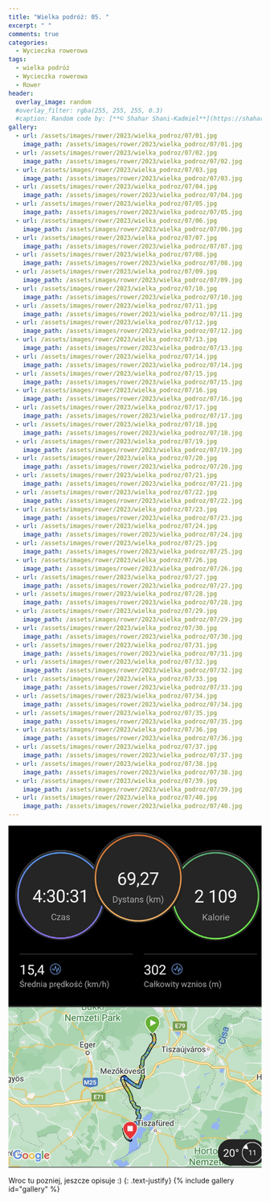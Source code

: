 ```yaml
---
title: "Wielka podróż: 05. "
excerpt: " "
comments: true
categories:
  - Wycieczka rowerowa
tags:
  - wielka podróż
  - Wycieczka rowerowa
  - Rower
header:
  overlay_image: random
  #overlay_filter: rgba(255, 255, 255, 0.3)
  #caption: Random code by: [**© Shahar Shani-Kadmiel**](https://shaharkadmiel.github.io)"
gallery:
  - url: /assets/images/rower/2023/wielka_podroz/07/01.jpg
    image_path: /assets/images/rower/2023/wielka_podroz/07/01.jpg
  - url: /assets/images/rower/2023/wielka_podroz/07/02.jpg
    image_path: /assets/images/rower/2023/wielka_podroz/07/02.jpg
  - url: /assets/images/rower/2023/wielka_podroz/07/03.jpg
    image_path: /assets/images/rower/2023/wielka_podroz/07/03.jpg
  - url: /assets/images/rower/2023/wielka_podroz/07/04.jpg
    image_path: /assets/images/rower/2023/wielka_podroz/07/04.jpg
  - url: /assets/images/rower/2023/wielka_podroz/07/05.jpg
    image_path: /assets/images/rower/2023/wielka_podroz/07/05.jpg
  - url: /assets/images/rower/2023/wielka_podroz/07/06.jpg
    image_path: /assets/images/rower/2023/wielka_podroz/07/06.jpg
  - url: /assets/images/rower/2023/wielka_podroz/07/07.jpg
    image_path: /assets/images/rower/2023/wielka_podroz/07/07.jpg
  - url: /assets/images/rower/2023/wielka_podroz/07/08.jpg
    image_path: /assets/images/rower/2023/wielka_podroz/07/08.jpg
  - url: /assets/images/rower/2023/wielka_podroz/07/09.jpg
    image_path: /assets/images/rower/2023/wielka_podroz/07/09.jpg
  - url: /assets/images/rower/2023/wielka_podroz/07/10.jpg
    image_path: /assets/images/rower/2023/wielka_podroz/07/10.jpg
  - url: /assets/images/rower/2023/wielka_podroz/07/11.jpg
    image_path: /assets/images/rower/2023/wielka_podroz/07/11.jpg
  - url: /assets/images/rower/2023/wielka_podroz/07/12.jpg
    image_path: /assets/images/rower/2023/wielka_podroz/07/12.jpg
  - url: /assets/images/rower/2023/wielka_podroz/07/13.jpg
    image_path: /assets/images/rower/2023/wielka_podroz/07/13.jpg
  - url: /assets/images/rower/2023/wielka_podroz/07/14.jpg
    image_path: /assets/images/rower/2023/wielka_podroz/07/14.jpg
  - url: /assets/images/rower/2023/wielka_podroz/07/15.jpg
    image_path: /assets/images/rower/2023/wielka_podroz/07/15.jpg
  - url: /assets/images/rower/2023/wielka_podroz/07/16.jpg
    image_path: /assets/images/rower/2023/wielka_podroz/07/16.jpg
  - url: /assets/images/rower/2023/wielka_podroz/07/17.jpg
    image_path: /assets/images/rower/2023/wielka_podroz/07/17.jpg
  - url: /assets/images/rower/2023/wielka_podroz/07/18.jpg
    image_path: /assets/images/rower/2023/wielka_podroz/07/18.jpg
  - url: /assets/images/rower/2023/wielka_podroz/07/19.jpg
    image_path: /assets/images/rower/2023/wielka_podroz/07/19.jpg
  - url: /assets/images/rower/2023/wielka_podroz/07/20.jpg
    image_path: /assets/images/rower/2023/wielka_podroz/07/20.jpg
  - url: /assets/images/rower/2023/wielka_podroz/07/21.jpg
    image_path: /assets/images/rower/2023/wielka_podroz/07/21.jpg
  - url: /assets/images/rower/2023/wielka_podroz/07/22.jpg
    image_path: /assets/images/rower/2023/wielka_podroz/07/22.jpg
  - url: /assets/images/rower/2023/wielka_podroz/07/23.jpg
    image_path: /assets/images/rower/2023/wielka_podroz/07/23.jpg
  - url: /assets/images/rower/2023/wielka_podroz/07/24.jpg
    image_path: /assets/images/rower/2023/wielka_podroz/07/24.jpg
  - url: /assets/images/rower/2023/wielka_podroz/07/25.jpg
    image_path: /assets/images/rower/2023/wielka_podroz/07/25.jpg
  - url: /assets/images/rower/2023/wielka_podroz/07/26.jpg
    image_path: /assets/images/rower/2023/wielka_podroz/07/26.jpg
  - url: /assets/images/rower/2023/wielka_podroz/07/27.jpg
    image_path: /assets/images/rower/2023/wielka_podroz/07/27.jpg
  - url: /assets/images/rower/2023/wielka_podroz/07/28.jpg
    image_path: /assets/images/rower/2023/wielka_podroz/07/28.jpg
  - url: /assets/images/rower/2023/wielka_podroz/07/29.jpg
    image_path: /assets/images/rower/2023/wielka_podroz/07/29.jpg
  - url: /assets/images/rower/2023/wielka_podroz/07/30.jpg
    image_path: /assets/images/rower/2023/wielka_podroz/07/30.jpg
  - url: /assets/images/rower/2023/wielka_podroz/07/31.jpg
    image_path: /assets/images/rower/2023/wielka_podroz/07/31.jpg
  - url: /assets/images/rower/2023/wielka_podroz/07/32.jpg
    image_path: /assets/images/rower/2023/wielka_podroz/07/32.jpg
  - url: /assets/images/rower/2023/wielka_podroz/07/33.jpg
    image_path: /assets/images/rower/2023/wielka_podroz/07/33.jpg
  - url: /assets/images/rower/2023/wielka_podroz/07/34.jpg
    image_path: /assets/images/rower/2023/wielka_podroz/07/34.jpg
  - url: /assets/images/rower/2023/wielka_podroz/07/35.jpg
    image_path: /assets/images/rower/2023/wielka_podroz/07/35.jpg
  - url: /assets/images/rower/2023/wielka_podroz/07/36.jpg
    image_path: /assets/images/rower/2023/wielka_podroz/07/36.jpg
  - url: /assets/images/rower/2023/wielka_podroz/07/37.jpg
    image_path: /assets/images/rower/2023/wielka_podroz/07/37.jpg
  - url: /assets/images/rower/2023/wielka_podroz/07/38.jpg
    image_path: /assets/images/rower/2023/wielka_podroz/07/38.jpg
  - url: /assets/images/rower/2023/wielka_podroz/07/39.jpg
    image_path: /assets/images/rower/2023/wielka_podroz/07/39.jpg
  - url: /assets/images/rower/2023/wielka_podroz/07/40.jpg
    image_path: /assets/images/rower/2023/wielka_podroz/07/40.jpg
---
```

![mapka](/assets/images/rower/2023/wielka_podroz/07/mapka.png)

Wroc tu pozniej, jeszcze opisuje :)
{: .text-justify}
{% include gallery id="gallery" %}
